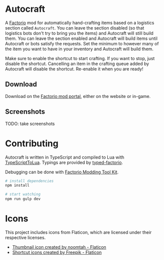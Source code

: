 # Autocraft

A [Factorio](https://factorio.com/) mod for automatically hand-crafting items based on
a logistics section called `Autocraft`. You can leave the section disabled (so that logistics bots
don't try to bring you the items) and Autocraft will still build them. You can leave the section
enabled and Autocraft will build items until Autocraft or bots satisfy the requests. Set the
minimum to however many of the item you want to have in your inventory and Autocraft will build them.

Make sure to enable the shortcut to start crafting. If you want to stop, just disable the shortcut.
Cancelling an item in the crafting queue added by Autocraft will disable the shortcut. Re-enable
it when you are ready!

## Download

Download on the [Factorio mod portal](), either on the website or in-game.

## Screenshots

TODO: take screenshots

# Contributing

Autocraft is written in TypeScript and compiled to Lua with [TypeScriptToLua](https://typescripttolua.github.io/).
Typings are provided by [typed-factorio](https://github.com/GlassBricks/typed-factorio).

Debugging can be done with [Factorio Modding Tool Kit](https://github.com/justarandomgeek/vscode-factoriomod-debug).

```bash
# install dependencies
npm install

# start watching
npm run gulp dev
```

# Icons

This project includes icons from Flaticon, which are licensed under their respective licenses.

- <a href="https://www.flaticon.com/free-icons/busy" title="busy icons">Thumbnail icon created by noomtah - Flaticon</a>
- <a href="https://www.flaticon.com/free-icons/automation" title="automation icons">Shortcut icons created by Freepik - Flaticon</a>
